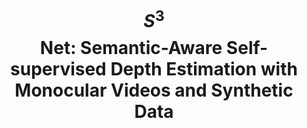 ---
layout: publication
title: '$$S^3$$ Net: Semantic-Aware Self-supervised Depth Estimation with Monocular
  Videos and Synthetic Data'
short_title: '$$S^3$$ Net: Semantic-Aware Self-supervised Depth Estimation with Monocular
  Videos and Synthetic Data'
authors: B Cheng, IS Saggu, R Shah, G Bansal, D Bharadia,
conference: European Conference on Computer Vision (acceptance rate 26%)
confurl: https://doi.org/10.1145/2486001
paper: /files/papers/eccv.pdf
extra: <a href="https://scholar.google.com/scholar?oi=bibs\&amp;hl=en\&amp;cites=2729708241956805516">6
  cites</a>
tags: Uncategorized
---
